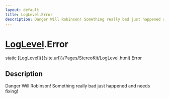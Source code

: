 ```yaml
---
layout: default
title: LogLevel.Error
description: Danger Will Robinson! Something really bad just happened and needs fixing!
---
```

# [LogLevel]({{site.url}}/Pages/StereoKit/LogLevel.html).Error

<div class='signature' markdown='1'>
static [LogLevel]({{site.url}}/Pages/StereoKit/LogLevel.html) Error
</div>

## Description
Danger Will Robinson! Something really bad just happened and
needs fixing!

